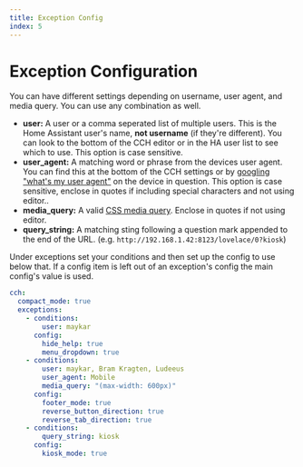 ```yaml
---
title: Exception Config
index: 5
---
```


# Exception Configuration

You can have different settings depending on username, user agent, and media query. You can use any combination as well.

* **user:** A user or a comma seperated list of multiple users. This is the Home Assistant user's name, **not username** (if they're different). You can look to the bottom of the CCH editor or in the HA user list to see which to use. This option is case sensitive.
* **user_agent:** A matching word or phrase from the devices user agent. You can find this at the bottom of the CCH settings or by [googling "what's my user agent"](http://www.google.com/search?q=whats+my+user+agent) on the device in question. This option is case sensitive, enclose in quotes if including special characters and not using editor..
* **media_query:** A valid [CSS media query](https://www.w3schools.com/css/css_rwd_mediaqueries.asp). Enclose in quotes if not using editor.
* **query_string:** A matching sting following a question mark appended to the end of the URL. (e.g. `http://192.168.1.42:8123/lovelace/0?kiosk`)

Under exceptions set your conditions and then set up the config to use below that. If a config item is left out of an exception's config the main config's value is used.

```yaml
cch:
  compact_mode: true
  exceptions:
    - conditions:
        user: maykar
      config:
        hide_help: true
        menu_dropdown: true
    - conditions:
        user: maykar, Bram Kragten, Ludeeus
        user_agent: Mobile
        media_query: "(max-width: 600px)"
      config:
        footer_mode: true
        reverse_button_direction: true
        reverse_tab_direction: true
    - conditions:
        query_string: kiosk
      config:
        kiosk_mode: true
```
